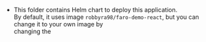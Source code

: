 - This folder contains Helm chart to deploy this application.  
  By default, it uses image `robbyra98/faro-demo-react`, but you can change it to your own image by  
  changing the
